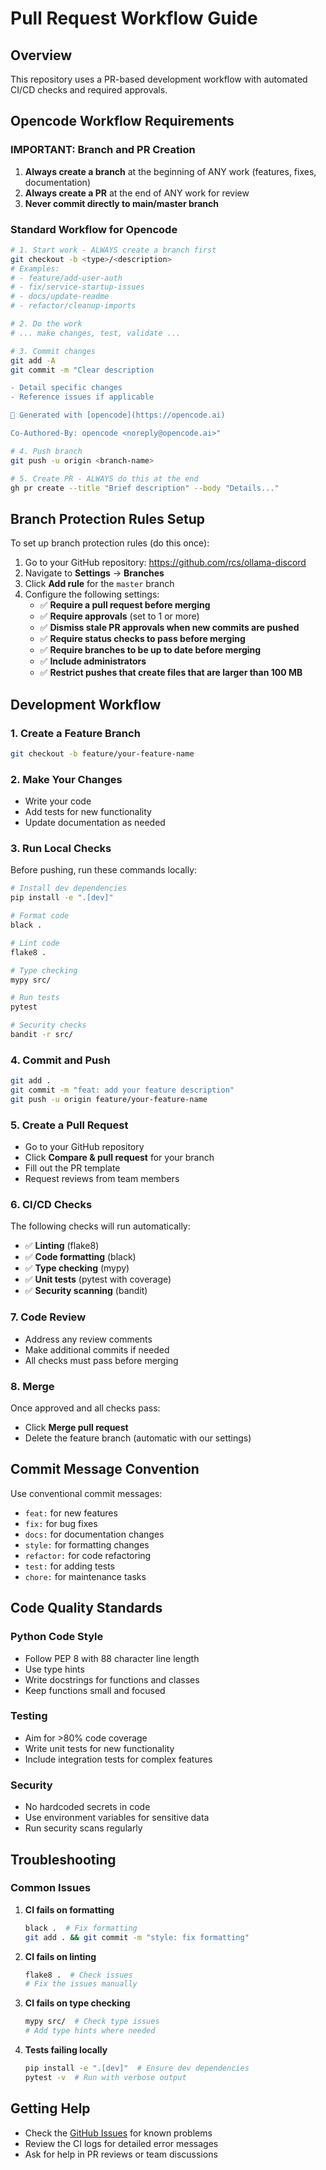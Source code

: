 # Pull Request Workflow Guide

## Overview
This repository uses a PR-based development workflow with automated CI/CD checks and required approvals.

## Opencode Workflow Requirements

### IMPORTANT: Branch and PR Creation
1. **Always create a branch** at the beginning of ANY work (features, fixes, documentation)
2. **Always create a PR** at the end of ANY work for review
3. **Never commit directly to main/master branch**

### Standard Workflow for Opencode
```bash
# 1. Start work - ALWAYS create a branch first
git checkout -b <type>/<description>
# Examples:
# - feature/add-user-auth
# - fix/service-startup-issues  
# - docs/update-readme
# - refactor/cleanup-imports

# 2. Do the work
# ... make changes, test, validate ...

# 3. Commit changes
git add -A
git commit -m "Clear description

- Detail specific changes
- Reference issues if applicable

🤖 Generated with [opencode](https://opencode.ai)

Co-Authored-By: opencode <noreply@opencode.ai>"

# 4. Push branch
git push -u origin <branch-name>

# 5. Create PR - ALWAYS do this at the end
gh pr create --title "Brief description" --body "Details..."
```

## Branch Protection Rules Setup

To set up branch protection rules (do this once):

1. Go to your GitHub repository: https://github.com/rcs/ollama-discord
2. Navigate to **Settings** → **Branches**
3. Click **Add rule** for the `master` branch
4. Configure the following settings:
   - ✅ **Require a pull request before merging**
   - ✅ **Require approvals** (set to 1 or more)
   - ✅ **Dismiss stale PR approvals when new commits are pushed**
   - ✅ **Require status checks to pass before merging**
   - ✅ **Require branches to be up to date before merging**
   - ✅ **Include administrators**
   - ✅ **Restrict pushes that create files that are larger than 100 MB**

## Development Workflow

### 1. Create a Feature Branch
```bash
git checkout -b feature/your-feature-name
```

### 2. Make Your Changes
- Write your code
- Add tests for new functionality
- Update documentation as needed

### 3. Run Local Checks
Before pushing, run these commands locally:
```bash
# Install dev dependencies
pip install -e ".[dev]"

# Format code
black .

# Lint code
flake8 .

# Type checking
mypy src/

# Run tests
pytest

# Security checks
bandit -r src/
```

### 4. Commit and Push
```bash
git add .
git commit -m "feat: add your feature description"
git push -u origin feature/your-feature-name
```

### 5. Create a Pull Request
- Go to your GitHub repository
- Click **Compare & pull request** for your branch
- Fill out the PR template
- Request reviews from team members

### 6. CI/CD Checks
The following checks will run automatically:
- ✅ **Linting** (flake8)
- ✅ **Code formatting** (black)
- ✅ **Type checking** (mypy)
- ✅ **Unit tests** (pytest with coverage)
- ✅ **Security scanning** (bandit)

### 7. Code Review
- Address any review comments
- Make additional commits if needed
- All checks must pass before merging

### 8. Merge
Once approved and all checks pass:
- Click **Merge pull request**
- Delete the feature branch (automatic with our settings)

## Commit Message Convention

Use conventional commit messages:
- `feat:` for new features
- `fix:` for bug fixes
- `docs:` for documentation changes
- `style:` for formatting changes
- `refactor:` for code refactoring
- `test:` for adding tests
- `chore:` for maintenance tasks

## Code Quality Standards

### Python Code Style
- Follow PEP 8 with 88 character line length
- Use type hints
- Write docstrings for functions and classes
- Keep functions small and focused

### Testing
- Aim for >80% code coverage
- Write unit tests for new functionality
- Include integration tests for complex features

### Security
- No hardcoded secrets in code
- Use environment variables for sensitive data
- Run security scans regularly

## Troubleshooting

### Common Issues

1. **CI fails on formatting**
   ```bash
   black .  # Fix formatting
   git add . && git commit -m "style: fix formatting"
   ```

2. **CI fails on linting**
   ```bash
   flake8 .  # Check issues
   # Fix the issues manually
   ```

3. **CI fails on type checking**
   ```bash
   mypy src/  # Check type issues
   # Add type hints where needed
   ```

4. **Tests failing locally**
   ```bash
   pip install -e ".[dev]"  # Ensure dev dependencies
   pytest -v  # Run with verbose output
   ```

## Getting Help

- Check the [GitHub Issues](https://github.com/rcs/ollama-discord/issues) for known problems
- Review the CI logs for detailed error messages
- Ask for help in PR reviews or team discussions 